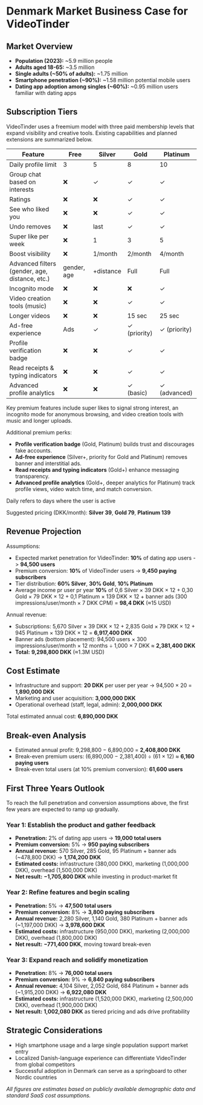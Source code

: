 # Denmark Market Business Case for VideoTinder

## Market Overview
- **Population (2023):** ~5.9 million people
- **Adults aged 18-65:** ~3.5 million
- **Single adults (\~50% of adults):** ~1.75 million
- **Smartphone penetration (\~90%):** ~1.58 million potential mobile users
- **Dating app adoption among singles (\~60%):** ~0.95 million users familiar with dating apps

## Subscription Tiers
VideoTinder uses a freemium model with three paid membership levels that expand visibility and creative tools. Existing capabilities and planned extensions are summarized below.

| Feature | Free | Silver | Gold | Platinum |
| --- | --- | --- | --- | --- |
| Daily profile limit | 3 | 5 | 8 | 10 |
| Group chat based on interests | ❌ | ✓ | ✓ | ✓ |
| Ratings | ❌ | ❌ | ✓ | ✓ |
| See who liked you | ❌ | ❌ | ✓ | ✓ |
| Undo removes | ❌ | last | ✓ | ✓ |
| Super like per week | ❌ | 1 | 3 | 5 |
| Boost visibility | ❌ | 1/month | 2/month | 4/month |
| Advanced filters (gender, age, distance, etc.) | gender, age | +distance | Full | Full |
| Incognito mode | ❌ | ❌ | ❌ | ✓ |
| Video creation tools (music) | ❌ | ❌ | ✓ | ✓ |
| Longer videos | ❌ | ❌ | 15 sec | 25 sec |
| Ad-free experience | Ads | ✓ | ✓ (priority) | ✓ (priority) |
| Profile verification badge | ❌ | ❌ | ✓ | ✓ |
| Read receipts & typing indicators | ❌ | ❌ | ✓ | ✓ |
| Advanced profile analytics | ❌ | ❌ | ✓ (basic) | ✓ (advanced) |

Key premium features include super likes to signal strong interest, an incognito mode for anonymous browsing, and video creation tools with music and longer uploads.

Additional premium perks:
- **Profile verification badge** (Gold, Platinum) builds trust and discourages fake accounts.
- **Ad-free experience** (Silver+, priority for Gold and Platinum) removes banner and interstitial ads.
- **Read receipts and typing indicators** (Gold+) enhance messaging transparency.
- **Advanced profile analytics** (Gold+, deeper analytics for Platinum) track profile views, video watch time, and match conversion.

Daily refers to days where the user is active

Suggested pricing (DKK/month): **Silver 39**, **Gold 79**, **Platinum 139**

## Revenue Projection
Assumptions:
- Expected market penetration for VideoTinder: **10%** of dating app users -> **94,500 users**
- Premium conversion: **10%** of VideoTinder users -> **9,450 paying subscribers**
- Tier distribution: **60% Silver**, **30% Gold**, **10% Platinum**
- Average income pr user pr year **10%** of 0,6 Silver × 39 DKK × 12 + 0,30 Gold × 79 DKK × 12 + 0,1 Platinum × 139 DKK × 12 + banner ads (300 impressions/user/month × 7 DKK CPM) = **98,4 DKK** (≈15 USD)

Annual revenue:
- Subscriptions: 5,670 Silver × 39 DKK × 12 + 2,835 Gold × 79 DKK × 12 + 945 Platinum × 139 DKK × 12 = **6,917,400 DKK**
- Banner ads (bottom placement): 94,500 users × 300 impressions/user/month × 12 months ÷ 1,000 × 7 DKK ≈ **2,381,400 DKK**
- **Total:** **9,298,800 DKK** (≈1.3M USD)

## Cost Estimate
- Infrastructure and support: **20 DKK** per user per year -> 94,500 × 20 = **1,890,000 DKK**
- Marketing and user acquisition: **3,000,000 DKK**
- Operational overhead (staff, legal, admin): **2,000,000 DKK**

Total estimated annual cost: **6,890,000 DKK**

## Break-even Analysis
- Estimated annual profit: 9,298,800 − 6,890,000 = **2,408,800 DKK**
- Break-even premium users: (6,890,000 − 2,381,400) ÷ (61 × 12) ≈ **6,160 paying users**
- Break-even total users (at 10% premium conversion): **61,600 users**

## First Three Years Outlook
To reach the full penetration and conversion assumptions above, the first few years are expected to ramp up gradually.

### Year 1: Establish the product and gather feedback
- **Penetration:** 2% of dating app users → **19,000 total users**
- **Premium conversion:** 5% → **950 paying subscribers**
- **Annual revenue:** 570 Silver, 285 Gold, 95 Platinum + banner ads (~478,800 DKK) → **1,174,200 DKK**
- **Estimated costs:** infrastructure (380,000 DKK), marketing (1,000,000 DKK), overhead (1,500,000 DKK)
- **Net result:** **−1,705,800 DKK** while investing in product-market fit

### Year 2: Refine features and begin scaling
- **Penetration:** 5% → **47,500 total users**
- **Premium conversion:** 8% → **3,800 paying subscribers**
- **Annual revenue:** 2,280 Silver, 1,140 Gold, 380 Platinum + banner ads (~1,197,000 DKK) → **3,978,600 DKK**
- **Estimated costs:** infrastructure (950,000 DKK), marketing (2,000,000 DKK), overhead (1,800,000 DKK)
- **Net result:** **−771,400 DKK**, moving toward break-even

### Year 3: Expand reach and solidify monetization
- **Penetration:** 8% → **76,000 total users**
- **Premium conversion:** 9% → **6,840 paying subscribers**
- **Annual revenue:** 4,104 Silver, 2,052 Gold, 684 Platinum + banner ads (~1,915,200 DKK) → **6,922,080 DKK**
- **Estimated costs:** infrastructure (1,520,000 DKK), marketing (2,500,000 DKK), overhead (1,900,000 DKK)
- **Net result:** **1,002,080 DKK** as tiered pricing and ads drive profitability

## Strategic Considerations
- High smartphone usage and a large single population support market entry
- Localized Danish-language experience can differentiate VideoTinder from global competitors
- Successful adoption in Denmark can serve as a springboard to other Nordic countries

*All figures are estimates based on publicly available demographic data and standard SaaS cost assumptions.*
